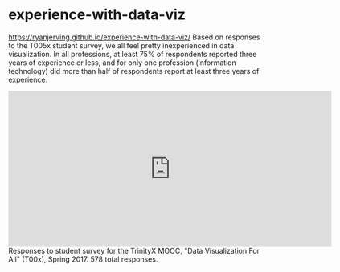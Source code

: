# experience-with-data-viz
https://ryanjerving.github.io/experience-with-data-viz/
Based on responses to the T005x student survey, we all feel pretty inexperienced in data visualization. In all professions, at least 75% of respondents reported three years of experience or less, and for only one profession (information technology) did more than half of respondents report at least three years of experience. 
<iframe width="642.5" height="310.5" seamless frameborder="0" scrolling="no" src="https://docs.google.com/spreadsheets/d/1cXYcJHuS0WhXdAysLACeGpG9A5rTnEQLPmyr8XbtCZw/pubchart?oid=26269246&amp;format=interactive"></iframe>
Responses to student survey for the TrinityX MOOC, "Data Visualization For All" (T00x), Spring 2017. 578 total responses.

